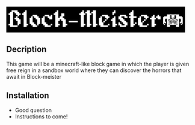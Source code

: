![Logo](./logo.png)
## Decription
This game will be a minecraft-like block game in which the player is given free reign in a sandbox world where they can discover the horrors that await in Block-meister
## Installation
 - Good question
 - Instructions to come!
